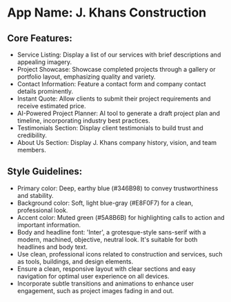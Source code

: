 # **App Name**: J. Khans Construction

## Core Features:

- Service Listing: Display a list of our services with brief descriptions and appealing imagery.
- Project Showcase: Showcase completed projects through a gallery or portfolio layout, emphasizing quality and variety.
- Contact Information: Feature a contact form and company contact details prominently.
- Instant Quote: Allow clients to submit their project requirements and receive estimated price.
- AI-Powered Project Planner: AI tool to generate a draft project plan and timeline, incorporating industry best practices.
- Testimonials Section: Display client testimonials to build trust and credibility.
- About Us Section: Display J. Khans company history, vision, and team members.

## Style Guidelines:

- Primary color: Deep, earthy blue (#346B98) to convey trustworthiness and stability.
- Background color: Soft, light blue-gray (#E8F0F7) for a clean, professional look.
- Accent color: Muted green (#5A8B6B) for highlighting calls to action and important information.
- Body and headline font: 'Inter', a grotesque-style sans-serif with a modern, machined, objective, neutral look. It's suitable for both headlines and body text.
- Use clean, professional icons related to construction and services, such as tools, buildings, and design elements.
- Ensure a clean, responsive layout with clear sections and easy navigation for optimal user experience on all devices.
- Incorporate subtle transitions and animations to enhance user engagement, such as project images fading in and out.